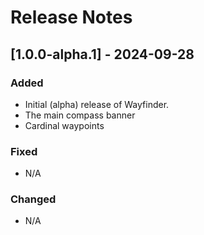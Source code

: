 # Release Notes

## [1.0.0-alpha.1] - 2024-09-28
### Added
- Initial (alpha) release of Wayfinder.
- The main compass banner
- Cardinal waypoints

### Fixed
- N/A

### Changed
- N/A
